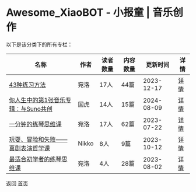 # Awesome_XiaoBOT - 小报童 | 音乐创作

以下是该分类下的所有专栏：

| 名称 | 作者 | 读者数量 | 内容数量 | 更新时间 | 详情 |
|------|------|----------|----------|----------|------|
| [43种练习方法](https://xiaobot.net/p/wyl0003?refer=0b133df9-27dc-423b-8101-639049001c13) | 宛洛 | 17人 | 44篇 |  2023-12-17 | [详情](data/wyl0003.md) |
| [你人生中的第1张音乐专辑：与Suno共创](https://xiaobot.net/p/MusicWithSuno?refer=0b133df9-27dc-423b-8101-639049001c13) | 国虎 | 14人 | 15篇 |  2024-08-09 | [详情](data/MusicWithSuno.md) |
| [一分钟的练琴思维课](https://xiaobot.net/p/wyl0002?refer=0b133df9-27dc-423b-8101-639049001c13) | 宛洛 | 17人 | 62篇 |  2023-07-22 | [详情](data/wyl0002.md) |
| [玩耍、冒险和失败——喜剧表演哲学课](https://xiaobot.net/p/Nikko?refer=0b133df9-27dc-423b-8101-639049001c13) | Nikko | 8人 | 9篇 |  2023-10-12 | [详情](data/Nikko.md) |
| [最适合初学者的练琴思维课](https://xiaobot.net/p/wyl0000?refer=0b133df9-27dc-423b-8101-639049001c13) | 宛洛 | 4人 | 28篇 |  2023-08-02 | [详情](data/wyl0000.md) |


返回 [首页](../README.md)
